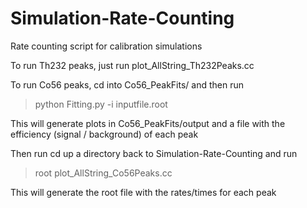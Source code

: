 # Simulation-Rate-Counting
Rate counting script for calibration simulations

To run Th232 peaks, just run plot_AllString_Th232Peaks.cc


To run Co56 peaks, cd into Co56_PeakFits/ and then run
>python Fitting.py -i inputfile.root

This will generate plots in Co56_PeakFits/output and a file with the efficiency (signal / background) of each peak

Then run cd up a directory back to Simulation-Rate-Counting and run
> root plot_AllString_Co56Peaks.cc

This will generate the root file with the rates/times for each peak
